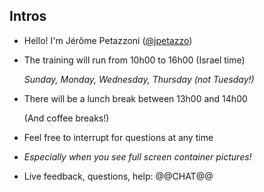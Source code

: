 ## Intros

- Hello! I'm Jérôme Petazzoni ([@jpetazzo](https://twitter.com/jpetazzo))

- The training will run from 10h00 to 16h00 (Israel time)

  *Sunday, Monday, Wednesday, Thursday (not Tuesday!)*

- There will be a lunch break between 13h00 and 14h00

  (And coffee breaks!)

- Feel free to interrupt for questions at any time

- *Especially when you see full screen container pictures!*

- Live feedback, questions, help: @@CHAT@@